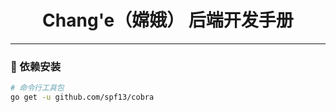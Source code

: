<h1 align="center">Chang'e（嫦娥） 后端开发手册</h1>

<hr>

### 🎯 依赖安装

```bash
# 命令行工具包
go get -u github.com/spf13/cobra
```
